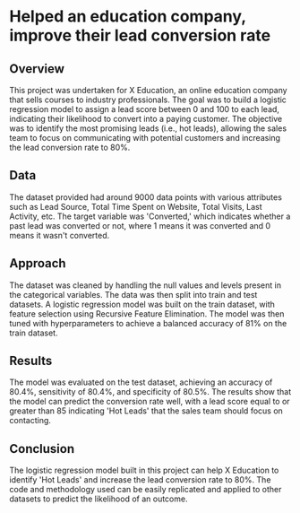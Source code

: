 # Helped an education company, improve their lead conversion rate

## Overview
This project was undertaken for X Education, an online education company that sells courses to industry professionals. The goal was to build a logistic regression model to assign a lead score between 0 and 100 to each lead, indicating their likelihood to convert into a paying customer. The objective was to identify the most promising leads (i.e., hot leads), allowing the sales team to focus on communicating with potential customers and increasing the lead conversion rate to 80%.

## Data
The dataset provided had around 9000 data points with various attributes such as Lead Source, Total Time Spent on Website, Total Visits, Last Activity, etc. The target variable was 'Converted,' which indicates whether a past lead was converted or not, where 1 means it was converted and 0 means it wasn't converted.

## Approach
The dataset was cleaned by handling the null values and levels present in the categorical variables. The data was then split into train and test datasets. A logistic regression model was built on the train dataset, with feature selection using Recursive Feature Elimination. The model was then tuned with hyperparameters to achieve a balanced accuracy of 81% on the train dataset.

## Results
The model was evaluated on the test dataset, achieving an accuracy of 80.4%, sensitivity of 80.4%, and specificity of 80.5%. The results show that the model can predict the conversion rate well, with a lead score equal to or greater than 85 indicating 'Hot Leads' that the sales team should focus on contacting.

## Conclusion
The logistic regression model built in this project can help X Education to identify 'Hot Leads' and increase the lead conversion rate to 80%. The code and methodology used can be easily replicated and applied to other datasets to predict the likelihood of an outcome.
